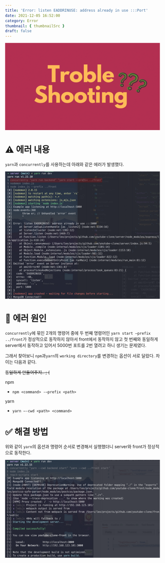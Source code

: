 ```yaml
---
title: 'Error: listen EADDRINUSE: address already in use :::Port'
date: 2021-12-05 16:52:00
category: Error
thumbnail: { thumbnailSrc }
draft: false
---
```


![](./images/thumbNail/thumbNail.gif)

# ⚠️ 에러 내용

`yarn`과 `concurrently`를 사용하는데 아래와 같은 에러가 발생했다.

![그림1. address already in use :::5000 에러](./images/yarn-concurrently-01.png)

# 📌 에러 원인

`concurrently`에 묶인 2개의 명령어 중에 두 번째 명령어인 `yarn start —prefix ../front`가 정상적으로 동작하지 않아서 front에서 동작하지 않고 첫 번째와 동일하게 server에서 동작하고 있어서 5000번 포트를 2번 열려고 하니 생기는 문제였다.

그래서 찾아보니 `npm`과`yarn`의 `working directory`를 변경하는 옵션이 서로 달랐다. 차이는 다음과 같다.

~~동일하게 만들어주지.. ; (~~

npm

- `npm <command> -—prefix <path>`

yarn

- `yarn —-cwd <path> <command>`

# ✅ 해결 방법

위와 같이 `yarn`의 옵션과 명령어 순서로 변경해서 실행했더니 server와 front가 정상적으로 동작한다.

![그림2. address already in use :::5000 해결](./images/yarn-concurrently-02.png)

<br/>
